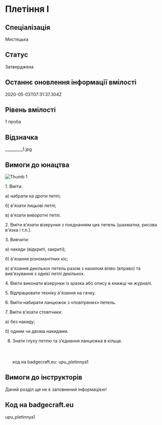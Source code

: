 # Плетіння І

## Спеціалізація

Мистецька

## Статус

Затверджена

## Останнє оновлення інформації вмілості

2020-05-03T07:31:37.304Z

## Рівень вмілості

1 проба

## Відзначка

_________1.jpg

## Вимоги до юнацтва

<p><img alt="Thumb          1" src="/uploads/textareas/bootsy/image/67/small_________-1.jpg"><br></p><p>1. Вміти:</p>

<p>а) набрати на дроти петлі;</p>

<p>б) в'язати лицьові петлі;</p>

<p>в) в'язати виворотні петлі.</p>

<p>2. Вміти в'язати візерунки з поєднанням цих петель (шахматна,
рисова в'язка і т.п.).</p>

<p>3. Вивчити:</p>

<p>а) накиди (відкриті, закриті);</p>

<p>б) в'язання різноманітних кіc;</p>

<p>в) в'язання декількох петель разом з нахилом вліво (вправо) та
вив'язування з однієї петлі декількох.</p>

<p>4. Вміти виконати візерунки із зразка або опису в книжці чи
журналі.</p>

<p>5. Відпрацювати техніку в'язання на гачку.</p>

<p>6. Вміти набирати ланцюжок з «повітряних» петель.</p>

<p>7. Вміти в'язати стовпчики:</p>

<p>а) без накиду;</p>

<p>б) одним чи двома накидами.</p>

8. Знати глуху петлю та з'єднання ланцюжка в кільце.<br><br><br><br>код на badgecraft.eu: upu_pletinnya1<br>

## Вимоги до інструкторів

Даний розділ ще не є заповнений інформацією!

## Код на badgecraft.eu

upu_pletinnya1